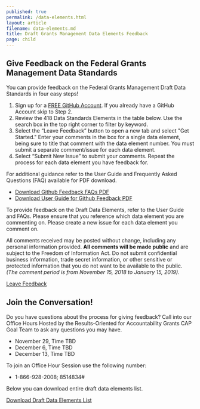 ```yaml
---
published: true
permalink: /data-elements.html
layout: article
filename: data-elements.md
title: Draft Grants Management Data Elements Feedback 
page: child
---
```


## Give Feedback on the Federal Grants Management Data Standards 

You can provide feedback on the Federal Grants Management Draft Data Standards in four easy steps! 
1. Sign up for a [FREE GitHub Account](https://github.com/). If you already have a GitHub Account skip to Step 2.
2. Review the 418 Data Standards Elements in the table below. Use the search box in the top right corner to filter by keyword.
3. Select the “Leave Feedback” button to open a new tab and select "Get Started." Enter your comments in the box for a single data element, being sure to title that comment with the data element number. You must submit a separate comment/issue for each data element. 
4. Select “Submit New Issue” to submit your comments. Repeat the process for each data element you have feedback for. 

For additional guidance refer to the User Guide and Frequently Asked Questions (FAQ) available for PDF download. 
* <a href="/data/DRAFT-Grants-Data-Standards-FAQs.pdf" target="_blank">Download Github Feedback FAQs PDF</a>
* <a href="/data/DRAFT-Grants-Data-Standards-FAQs.pdf" target="_blank">Download User Guide for Github Feedback PDF</a>

To provide feedback on the Draft Data Elements, refer to the User Guide and FAQs. Please ensure that you reference which data element you are commenting on. Please create a new issue for each data element you comment on. 

All comments received may be posted without change, including any personal information provided. **All comments will be made public** and are subject to the Freedom of Information Act. Do not submit confidential business information, trade secret information, or other sensitive or protected information that you do not want to be available to the public. *(The comment period is from November 15, 2018 to January 15, 2019).*

<a href="https://github.com/OFFM-MCAB/grantsfeedback/issues/new/choose" target="_blank" class="btn btn-primary" role="button">Leave Feedback</a>
## Join the Conversation!

Do you have questions about the process for giving feedback? Call into our Office Hours 
Hosted by the Results-Oriented for Accountability Grants CAP Goal Team to ask any questions you may have. 
* November 29, Time TBD
* December 6, Time TBD
* December 13, Time TBD 

To join an Office Hour Session use the following number:
* 1-866-928-2008; 8514834# 

<script type="text/javascript">
	$(document).ready(function() {
	init_table({
		csv_path: './data/GRM-Data-View-For-Public-Comment-2-1.csv',
		element: 'table-container'
	});
});


</script>

<div id="table-container"></div>


Below you can download entire draft data elements list. 


<a href="/data/GRM-Data-Standards-Full-Public-Comment-Template.xlsx" target="_blank" class="btn btn-primary">Download Draft Data Elements List</a>

